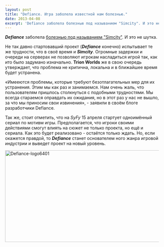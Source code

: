 ```yaml
---
layout: post
title: "Defiance. Игра заболела известной нам болезнью."
date: 2013-04-08
excerpt: 'Defiance заболела болезнью под называнием "Simcity". И это не шутка. Не так давно стартовавший проект (Defiance конечно) испытывает те же трудности, что в своё время и Simcity. Огромные задержки и очереди на серверах не позволяют игрокам насладиться игрой так, как ито было задумано изначально. Trion Worlds же в свою очередь утверждает, что проблема не критична, локальна и в ближайшее время будет устранена...'
---
```


<em><strong>Defiance</strong> </em>заболела <a href="http://gamersoul.ru/simcity-ili-pochemu-electronic-arts-podarit-nam-igru.html">болезнью под называнием "Simcity"</a>. И это не шутка.

Не так давно стартовавший проект (<em><strong>Defiance</strong> </em>конечно) испытывает те же трудности, что в своё время и <em><strong>Simcity</strong></em>. Огромные задержки и очереди на серверах не позволяют игрокам насладиться игрой так, как ито было задумано изначально. <b>Trion Worlds </b>же в свою очередь утверждает, что проблема не критична, локальна и в ближайшее время будет устранена.

«Имееются проблемы, которые требуют безотлагательных мер для их устранения. Этим мы как раз и занимаемся. Нам очень жаль, что пользователям пришлось столкнуться с подобными трудностями. Мы всегда стараемся оправдать их ожидания, но в этот раз у нас не вышло, за что мы приносим свои извинения», - заявили в своём блоге разработчики Defiance.

Так же, стоит отметить, что на <em>SyFy</em> 15 апреля стартует одноимённый сериал по мотивм игры. Предполагается, что игроки своими действиями смогут влиять на сюжет не только проекта, но ещё и сериала. Как это будет реализовано - остаётся только ждать. Но, если окажется правдой, то <em><strong>Defiance</strong> </em>станет основателем ного жанра игровой индустрии и выведет проект на новый уровень.

<a href="http://gamersoul.ru/wp-content/uploads/2013/04/Defiance-logo6401.jpg"><img class="size-full wp-image-1910 aligncenter" alt="Defiance-logo6401" src="http://gamersoul.ru/wp-content/uploads/2013/04/Defiance-logo6401.jpg" width="640" height="300" /></a>